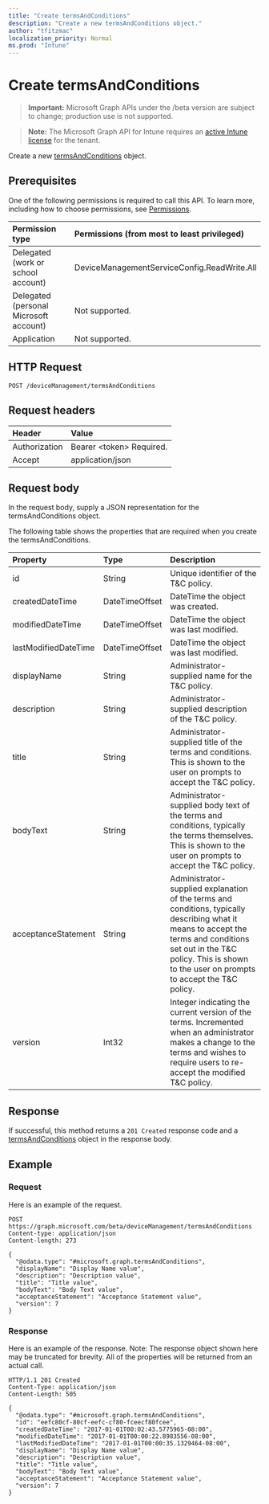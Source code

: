 ```yaml
---
title: "Create termsAndConditions"
description: "Create a new termsAndConditions object."
author: "tfitzmac"
localization_priority: Normal
ms.prod: "Intune"
---
```


# Create termsAndConditions

> **Important:** Microsoft Graph APIs under the /beta version are subject to change; production use is not supported.

> **Note:** The Microsoft Graph API for Intune requires an [active Intune license](https://go.microsoft.com/fwlink/?linkid=839381) for the tenant.

Create a new [termsAndConditions](../resources/intune-companyterms-termsandconditions.md) object.

## Prerequisites
One of the following permissions is required to call this API. To learn more, including how to choose permissions, see [Permissions](/concepts/permissions-reference.md).

|Permission type|Permissions (from most to least privileged)|
|:---|:---|
|Delegated (work or school account)|DeviceManagementServiceConfig.ReadWrite.All|
|Delegated (personal Microsoft account)|Not supported.|
|Application|Not supported.|

## HTTP Request
<!-- {
  "blockType": "ignored"
}
-->
``` http
POST /deviceManagement/termsAndConditions
```

## Request headers
|Header|Value|
|:---|:---|
|Authorization|Bearer &lt;token&gt; Required.|
|Accept|application/json|

## Request body
In the request body, supply a JSON representation for the termsAndConditions object.

The following table shows the properties that are required when you create the termsAndConditions.

|Property|Type|Description|
|:---|:---|:---|
|id|String|Unique identifier of the T&C policy.|
|createdDateTime|DateTimeOffset|DateTime the object was created.|
|modifiedDateTime|DateTimeOffset|DateTime the object was last modified.|
|lastModifiedDateTime|DateTimeOffset|DateTime the object was last modified.|
|displayName|String|Administrator-supplied name for the T&C policy. |
|description|String|Administrator-supplied description of the T&C policy.|
|title|String|Administrator-supplied title of the terms and conditions. This is shown to the user on prompts to accept the T&C policy.|
|bodyText|String|Administrator-supplied body text of the terms and conditions, typically the terms themselves. This is shown to the user on prompts to accept the T&C policy.|
|acceptanceStatement|String|Administrator-supplied explanation of the terms and conditions, typically describing what it means to accept the terms and conditions set out in the T&C policy. This is shown to the user on prompts to accept the T&C policy.|
|version|Int32|Integer indicating the current version of the terms. Incremented when an administrator makes a change to the terms and wishes to require users to re-accept the modified T&C policy.|



## Response
If successful, this method returns a `201 Created` response code and a [termsAndConditions](../resources/intune-companyterms-termsandconditions.md) object in the response body.

## Example

### Request
Here is an example of the request.
``` http
POST https://graph.microsoft.com/beta/deviceManagement/termsAndConditions
Content-type: application/json
Content-length: 273

{
  "@odata.type": "#microsoft.graph.termsAndConditions",
  "displayName": "Display Name value",
  "description": "Description value",
  "title": "Title value",
  "bodyText": "Body Text value",
  "acceptanceStatement": "Acceptance Statement value",
  "version": 7
}
```

### Response
Here is an example of the response. Note: The response object shown here may be truncated for brevity. All of the properties will be returned from an actual call.
``` http
HTTP/1.1 201 Created
Content-Type: application/json
Content-Length: 505

{
  "@odata.type": "#microsoft.graph.termsAndConditions",
  "id": "eefc80cf-80cf-eefc-cf80-fceecf80fcee",
  "createdDateTime": "2017-01-01T00:02:43.5775965-08:00",
  "modifiedDateTime": "2017-01-01T00:00:22.8983556-08:00",
  "lastModifiedDateTime": "2017-01-01T00:00:35.1329464-08:00",
  "displayName": "Display Name value",
  "description": "Description value",
  "title": "Title value",
  "bodyText": "Body Text value",
  "acceptanceStatement": "Acceptance Statement value",
  "version": 7
}
```




